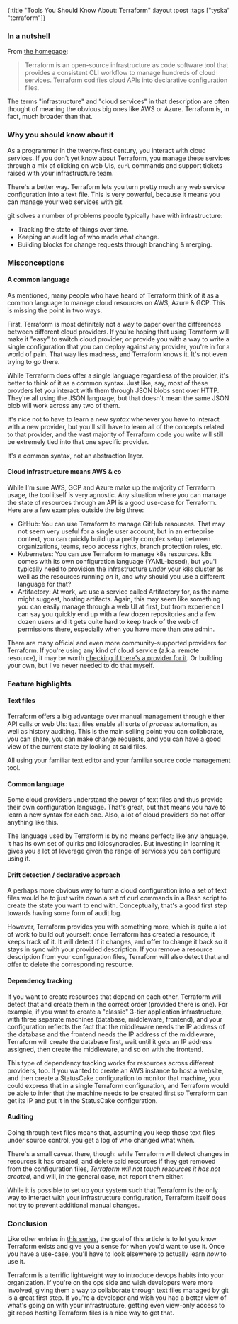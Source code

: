 {:title "Tools You Should Know About: Terraform"
 :layout :post
 :tags ["tyska" "terraform"]}

### In a nutshell

From [the homepage]:

> Terraform is an open-source infrastructure as code software tool that
> provides a consistent CLI workflow to manage hundreds of cloud services.
> Terraform codifies cloud APIs into declarative configuration files.

The terms "infrastructure" and "cloud services" in that description are often
thought of meaning the obvious big ones like AWS or Azure. Terraform is, in
fact, much broader than that.

### Why you should know about it

As a programmer in the twenty-first century, you interact with cloud services.
If you don't yet know about Terraform, you manage these services through a mix
of clicking on web UIs, `curl` commands and support tickets raised with your
infrastructure team.

There's a better way. Terraform lets you turn pretty much any web service
configuration into a text file. This is very powerful, because it means you can
manage your web services with git.

git solves a number of problems people typically have with infrastructure:
- Tracking the state of things over time.
- Keeping an audit log of who made what change.
- Building blocks for change requests through branching & merging.

### Misconceptions

#### A common language

As mentioned, many people who have heard of Terraform think of it as a common
language to manage cloud resources on AWS, Azure & GCP. This is missing the
point in two ways.

First, Terraform is most definitely not a way to paper over the differences
between different cloud providers. If you're hoping that using Terraform will
make it "easy" to switch cloud provider, or provide you with a way to write a
single configuration that you can deploy against any provider, you're in for a
world of pain. That way lies madness, and Terraform knows it. It's not even
trying to go there.

While Terraform does offer a single language regardless of the provider, it's
better to think of it as a common syntax. Just like, say, most of these
provders let you interact with them through JSON blobs sent over HTTP. They're
all using the JSON language, but that doesn't mean the same JSON blob will work
across any two of them.

It's nice not to have to learn a new _syntax_ whenever you have to interact
with a new provider, but you'll still have to learn all of the concepts related
to that provider, and the vast majority of Terraform code you write will still
be extremely tied into that one specific provider.

It's a common syntax, not an abstraction layer.

#### Cloud infrastructure means AWS & co

While I'm sure AWS, GCP and Azure make up the majority of Terraform usage, the
tool itself is very agnostic. Any situation where you can manage the state of
resources through an API is a good use-case for Terraform. Here are a few
examples outside the big three:

- GitHub: You can use Terraform to manage GitHub resources. That may not seem
  very useful for a single user account, but in an entreprise context, you can
  quickly build up a pretty complex setup between organizations, teams, repo
  access rights, branch protection rules, etc.
- Kubernetes: You can use Terraform to manage k8s resources. k8s comes with its
  own configuration language (YAML-based), but you'll typically need to
  provision the infrastructure _under_ your k8s cluster as well as the resources
  running _on_ it, and why should you use a different language for that?
- Artifactory: At work, we use a service called Artifactory for, as the name
  might suggest, hosting artifacts. Again, this may seem like something you can
  easily manage through a web UI at first, but from experience I can say you
  quickly end up with a few dozen repositories and a few dozen users and it gets
  quite hard to keep track of the web of permissions there, especially when you
  have more than one admin.

There are many official and even more community-supported providers for
Terraform. If you're using any kind of cloud service (a.k.a. remote resource),
it may be worth [checking if there's a provider for it][providers]. Or building
your own, but I've never needed to do that myself.

### Feature highlights

#### Text files

Terraform offers a big advantage over manual management through either API
calls or web UIs: text files enable all sorts of _process_ automation, as well
as history auditing. This is the main selling point: you can collaborate, you
can share, you can make change requests, and you can have a good view of the
current state by looking at said files.

All using your familiar text editor and your familiar source code management
tool.

#### Common language

Some cloud providers understand the power of text files and thus provide their
own configuration language. That's great, but that means you have to learn a
new syntax for each one. Also, a lot of cloud providers do not offer anything
like this.

The language used by Terraform is by no means perfect; like any language, it
has its own set of quirks and idiosyncracies. But investing in learning it
gives you a lot of leverage given the range of services you can configure using
it.

#### Drift detection / declarative approach

A perhaps more obvious way to turn a cloud configuration into a set of text
files would be to just write down a set of curl commands in a Bash script to
create the state you want to end with. Conceptually, that's a good first step
towards having some form of audit log.

However, Terraform provides you with something more, which is quite a lot of
work to build out yourself: once Terraform has created a resource, it keeps
track of it. It will detect if it changes, and offer to change it back so it
stays in sync with your provided description. If you remove a resource
description from your configuration files, Terraform will also detect that and
offer to delete the corresponding resource.

#### Dependency tracking

If you want to create resources that depend on each other, Terraform will
detect that and create them in the correct order (provided there is one). For
example, if you want to create a "classic" 3-tier application infrastructure,
with three separate machines (database, middleware, frontend), and your
configuration reflects the fact that the middleware needs the IP address of the
database and the frontend needs the IP address of the middleware, Terraform
will create the database first, wait until it gets an IP address assigned, then
create the middleware, and so on with the frontend.

This type of dependency tracking works for resources across different
providers, too. If you wanted to create an AWS instance to host a website, and
then create a StatusCake configuration to monitor that machine, you could
express that in a single Terraform configuration, and Terraform would be able
to infer that the machine needs to be created first so Terraform can get its IP
and put it in the StatusCake configuration.

#### Auditing

Going through text files means that, assuming you keep those text files under
source control, you get a log of who changed what when.

There's a small caveat there, though: while Terraform will detect changes in
resources it has created, and delete said resources if they get removed from
the configuration files, _Terraform will not touch resources it has not
created_, and will, in the general case, not report them either.

While it is possible to set up your system such that Terraform is the only way
to interact with your infrastructure configuration, Terraform itself does not
try to prevent additional manual changes.

### Conclusion

Like other entries in [this series][tyska], the goal of this article is to let
you know Terraform exists and give you a sense for when you'd want to use it.
Once you have a use-case, you'll have to look elsewhere to actually learn _how_
to use it.

Terraform is a terrific lightweight way to introduce devops habits into your
organization. If you're on the ops side and wish developers were more involved,
giving them a way to collaborate through text files managed by git is a great
first step. If you're a developer and wish you had a better view of what's
going on with your infrastructure, getting even view-only access to git repos
hosting Terraform files is a nice way to get that.

[the homepage]: https://www.terraform.io
[providers]: https://registry.terraform.io/browse/providers
[tyska]: /tags/tyska
